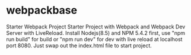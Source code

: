 # webpackbase
Starter Webpack Project
Starter Project with Webpack and Webpack Dev Server with LiveReload.
Install Nodejs(8.5) and NPM 5.4.2 first, use "npm run build" for build or "npm run dev" for dev with live reload at localhost port 8080.
Just swap out the index.html file to start project.
